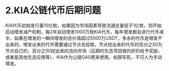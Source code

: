 # 2.KIA公链代币后期问题

KIA代币初始发行量10亿枚，如果因为市场因素导致流通总量低于1亿枚，则开始启动增发减产机制，每2年自动增发1000万枚KIA代币，每年增发都会进行代币减半，如果在增发的一瞬间增发的总价值超过5000万USDT，多余的代币是增发不出来的，增发出来的代币需要通过节点去挖取，节点挖出来的代币的百分之50为节点自己的，百分之50挖出来的流向市场（后期的生态项目做的好的给予奖励，或者是其他生态应用等），KIA作为公链GAS费来使用，权限写死，不可人为手动增发。
